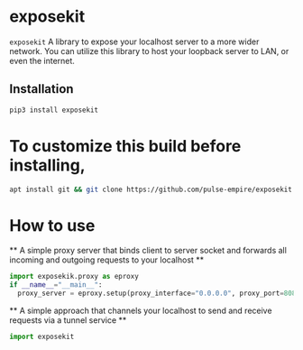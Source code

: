 # exposekit

`exposekit` A library to expose your localhost server to a more wider network. You can utilize this library to host your loopback server to LAN, or even the internet.

## Installation

```bash
pip3 install exposekit
```

# To customize this build before installing,
```bash
apt install git && git clone https://github.com/pulse-empire/exposekit && cd exposekit && pip3 install -e .
```

# How to use
** A simple proxy server that binds client to server socket and forwards all incoming and outgoing requests to your localhost **
```python
import exposekik.proxy as eproxy
if __name__="__main__":
  proxy_server = eproxy.setup(proxy_interface="0.0.0.0", proxy_port=8080, loopback_address='127.0.0.1', loopback_port=5000)
```

** A simple approach that channels your localhost to send and receive requests via a tunnel service **
```python
import exposekit
```